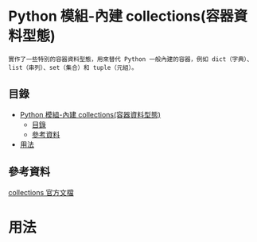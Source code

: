 # Python 模組-內建 collections(容器資料型態)

```
實作了一些特別的容器資料型態，用來替代 Python 一般內建的容器，例如 dict（字典）、list（串列）、set（集合）和 tuple（元組）。
```

## 目錄

- [Python 模組-內建 collections(容器資料型態)](#python-模組-內建-collections容器資料型態)
	- [目錄](#目錄)
	- [參考資料](#參考資料)
- [用法](#用法)

## 參考資料

[collections 官方文檔](https://docs.python.org/zh-tw/3/library/collections.html)

# 用法

```Python
```
